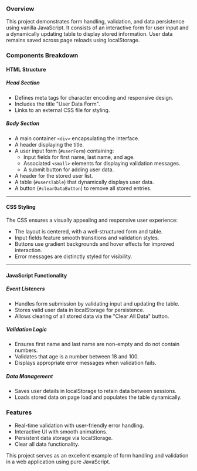 ### Overview

This project demonstrates form handling, validation, and data persistence using vanilla JavaScript. It consists of an interactive form for user input and a dynamically updating table to display stored information. User data remains saved across page reloads using localStorage.

### Components Breakdown

#### **HTML Structure**

##### **Head Section**
- Defines meta tags for character encoding and responsive design.
- Includes the title "User Data Form".
- Links to an external CSS file for styling.

##### **Body Section**
- A main container `<div>` encapsulating the interface.
- A header displaying the title.
- A user input form (`#userForm`) containing:
  - Input fields for first name, last name, and age.
  - Associated `<small>` elements for displaying validation messages.
  - A submit button for adding user data.
- A header for the stored user list.
- A table (`#usersTable`) that dynamically displays user data.
- A button (`#clearDataButton`) to remove all stored entries.

---

#### **CSS Styling**

The CSS ensures a visually appealing and responsive user experience:
- The layout is centered, with a well-structured form and table.
- Input fields feature smooth transitions and validation styles.
- Buttons use gradient backgrounds and hover effects for improved interaction.
- Error messages are distinctly styled for visibility.

---

#### **JavaScript Functionality**

##### **Event Listeners**
- Handles form submission by validating input and updating the table.
- Stores valid user data in localStorage for persistence.
- Allows clearing of all stored data via the "Clear All Data" button.

##### **Validation Logic**
- Ensures first name and last name are non-empty and do not contain numbers.
- Validates that age is a number between 18 and 100.
- Displays appropriate error messages when validation fails.

##### **Data Management**
- Saves user details in localStorage to retain data between sessions.
- Loads stored data on page load and populates the table dynamically.

### Features
- Real-time validation with user-friendly error handling.
- Interactive UI with smooth animations.
- Persistent data storage via localStorage.
- Clear all data functionality.

This project serves as an excellent example of form handling and validation in a web application using pure JavaScript.

